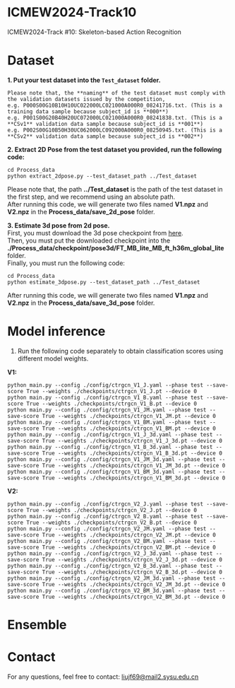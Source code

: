 # ICMEW2024-Track10
ICMEW2024-Track #10: Skeleton-based Action Recognition

# Dataset
**1. Put your test dataset into the ```Test_dataset``` folder.**
```
Please note that, the **naming** of the test dataset must comply with the validation datasets issued by the competition,
e.g. P000S00G10B10H10UC022000LC021000A000R0_08241716.txt. (This is a training data sample because subject_id is **000**)
e.g. P001S00G20B40H20UC072000LC021000A000R0_08241838.txt. (This is a **CSv1** validation data sample because subject_id is **001**)
e.g. P002S00G10B50H30UC062000LC092000A000R0_08250945.txt. (This is a **CSv2** validation data sample because subject_id is **002**)
```
**2. Extract 2D Pose from the test dataset you provided, run the following code:**
```
cd Process_data
python extract_2dpose.py --test_dataset_path ../Test_dataset
```
Please note that, the path **../Test_dataset** is the path of the test dataset in the first step, and we recommend using an absolute path. <br />
After running this code, we will generate two files named **V1.npz** and **V2.npz** in the **Process_data/save_2d_pose** folder.

**3. Estimate 3d pose from 2d pose.** <br />
First, you must download the 3d pose checkpoint from [here](https://drive.google.com/file/d/1citX7YlwaM3VYBYOzidXSLHb4lJ6VlXL/view?usp=sharing). <br />
Then, you must put the downloaded checkpoint into the **./Process_data/checkpoint/pose3d/FT_MB_lite_MB_ft_h36m_global_lite** folder. <br />
Finally, you must run the following code:
```
cd Process_data
python estimate_3dpose.py --test_dataset_path ../Test_dataset
```
After running this code, we will generate two files named **V1.npz** and **V2.npz** in the **Process_data/save_3d_pose** folder.

# Model inference
1. Run the following code separately to obtain classification scores using different model weights.

**V1:**
```
python main.py --config ./config/ctrgcn_V1_J.yaml --phase test --save-score True --weights ./checkpoints/ctrgcn_V1_J.pt --device 0
python main.py --config ./config/ctrgcn_V1_B.yaml --phase test --save-score True --weights ./checkpoints/ctrgcn_V1_B.pt --device 0
python main.py --config ./config/ctrgcn_V1_JM.yaml --phase test --save-score True --weights ./checkpoints/ctrgcn_V1_JM.pt --device 0
python main.py --config ./config/ctrgcn_V1_BM.yaml --phase test --save-score True --weights ./checkpoints/ctrgcn_V1_BM.pt --device 0
python main.py --config ./config/ctrgcn_V1_J_3d.yaml --phase test --save-score True --weights ./checkpoints/ctrgcn_V1_J_3d.pt --device 0
python main.py --config ./config/ctrgcn_V1_B_3d.yaml --phase test --save-score True --weights ./checkpoints/ctrgcn_V1_B_3d.pt --device 0
python main.py --config ./config/ctrgcn_V1_JM_3d.yaml --phase test --save-score True --weights ./checkpoints/ctrgcn_V1_JM_3d.pt --device 0
python main.py --config ./config/ctrgcn_V1_BM_3d.yaml --phase test --save-score True --weights ./checkpoints/ctrgcn_V1_BM_3d.pt --device 0
```
**V2:**
```
python main.py --config ./config/ctrgcn_V2_J.yaml --phase test --save-score True --weights ./checkpoints/ctrgcn_V2_J.pt --device 0
python main.py --config ./config/ctrgcn_V2_B.yaml --phase test --save-score True --weights ./checkpoints/ctrgcn_V2_B.pt --device 0
python main.py --config ./config/ctrgcn_V2_JM.yaml --phase test --save-score True --weights ./checkpoints/ctrgcn_V2_JM.pt --device 0
python main.py --config ./config/ctrgcn_V2_BM.yaml --phase test --save-score True --weights ./checkpoints/ctrgcn_V2_BM.pt --device 0
python main.py --config ./config/ctrgcn_V2_J_3d.yaml --phase test --save-score True --weights ./checkpoints/ctrgcn_V2_J_3d.pt --device 0
python main.py --config ./config/ctrgcn_V2_B_3d.yaml --phase test --save-score True --weights ./checkpoints/ctrgcn_V2_B_3d.pt --device 0
python main.py --config ./config/ctrgcn_V2_JM_3d.yaml --phase test --save-score True --weights ./checkpoints/ctrgcn_V2_JM_3d.pt --device 0
python main.py --config ./config/ctrgcn_V2_BM_3d.yaml --phase test --save-score True --weights ./checkpoints/ctrgcn_V2_BM_3d.pt --device 0
```
# Ensemble

# Contact
For any questions, feel free to contact: liujf69@mail2.sysu.edu.cn
